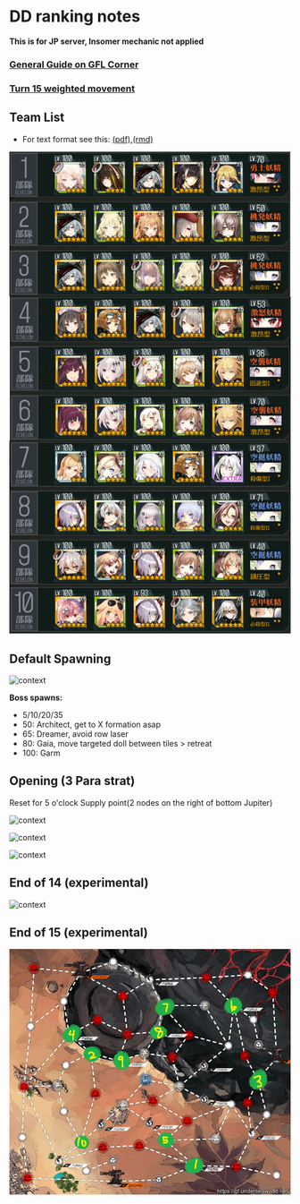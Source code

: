 # DD ranking notes
**This is for JP server, Insomer mechanic not applied**

### [General Guide on GFL Corner](https://www.gflcorner.com/dd/)

### [Turn 15 weighted movement](https://docs.google.com/spreadsheets/d/1ea5dU46pK8yegZ5yqLl6vCcmxwivDpSb1gxBukBd700/edit#gid=0)

## Team List

- For text format see this: [(pdf)](docs/dd-ranking.pdf),[(rmd)](docs/dd-ranking.rmd)

![](img/dd-team-list.png)

## Default Spawning
![context](img/default-spawn-bg.png)

**Boss spawns:**
- 5/10/20/35
- 50: Architect, get to X formation asap
- 65: Dreamer, avoid row laser
- 80: Gaia, move targeted doll between tiles > retreat
- 100: Garm

## Opening (3 Para strat)
Reset for 5 o'clock Supply point(2 nodes on the right of bottom Jupiter)

![context](img/opening-1.png)

![context](img/opening-2.png)

![context](img/opening-3.png)

## End of 14 (experimental)
![context](img/turn14-before-end.png)

## End of 15 (experimental)
![context](img/turn15-before-end.png)
